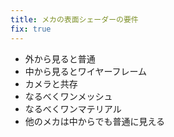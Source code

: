 ```yaml
---
title: メカの表面シェーダーの要件
fix: true
---
```


* 外から見ると普通
* 中から見るとワイヤーフレーム
* カメラと共存
* なるべくワンメッシュ
* なるべくワンマテリアル
* 他のメカは中からでも普通に見える
